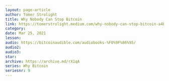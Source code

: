 ```yaml
---
layout: page-article
author: Tomer Strolight
title: Why Nobody Can Stop Bitcoin
link: https://tomerstrolight.medium.com/why-nobody-can-stop-bitcoin-a4b18f3b4e12
category: 
date: Mar 25, 2021
lesson: 
audio: https://bitcoinaudible.com/audiobooks-%F0%9F%86%95/
audio2: 
audio3: 
star: 
archive: https://archive.md/rX1qA
series: Why Bitcoin
seriesnr: 9
---
```

